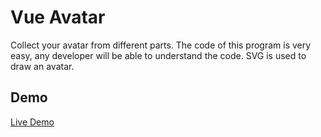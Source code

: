 # Vue Avatar

Collect your avatar from different parts. The code of this program is very easy, any developer will be able to understand the code. SVG is used to draw an avatar.

## Demo

[Live Demo](https://avatar.elonehoo.xyz)
